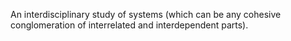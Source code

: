 An interdisciplinary study of systems (which can be any cohesive conglomeration of interrelated and interdependent parts).
